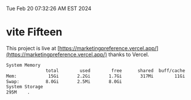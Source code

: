 Tue Feb 20 07:32:26 AM EST 2024

# vite Fifteen


This project is live at [https://marketingpreference.vercel.app/](https://marketingpreference.vercel.app/) thanks to Vercel.

```bash
System Memory
               total        used        free      shared  buff/cache   available
Mem:            15Gi       2.2Gi       1.7Gi       317Mi        11Gi        13Gi
Swap:          8.0Gi       2.5Mi       8.0Gi
System Storage
295M	.
```
